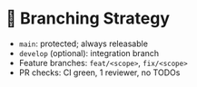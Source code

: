 # 🌿 Branching Strategy

- `main`: protected; always releasable
- `develop` (optional): integration branch
- Feature branches: `feat/<scope>`, `fix/<scope>`
- PR checks: CI green, 1 reviewer, no TODOs
